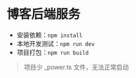 # 博客后端服务

- 安装依赖：`npm install`
- 本地开发测试：`npm run dev`
- 项目打包：`npm run build`

> 项目少 _power.ts 文件，无法正常启动
